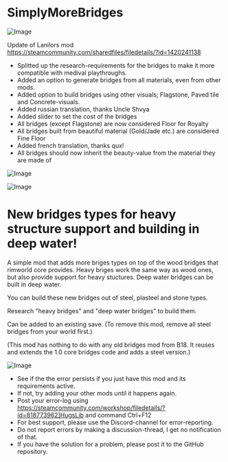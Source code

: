 # SimplyMoreBridges

![Image](https://i.imgur.com/buuPQel.png)

Update of Lanilors mod
https://steamcommunity.com/sharedfiles/filedetails/?id=1420241138

- Splitted up the research-requirements for the bridges to make it more compatible with medival playthroughs.
- Added an option to generate bridges from all materials, even from other mods.
- Added option to build bridges using other visuals; Flagstone, Paved tile and Concrete-visuals.
- Added russian translation, thanks Uncle Shvya
- Added slider to set the cost of the bridges
- All bridges (except Flagstone) are now considered Floor for Royalty
- All bridges built from beautiful material (Gold/Jade etc.) are considered Fine Floor
- Added french translation, thanks qux!
- All bridges should now inherit the beauty-value from the material they are made of

![Image](https://i.imgur.com/pufA0kM.png)

	
![Image](https://i.imgur.com/Z4GOv8H.png)


# New bridges types for heavy structure support and building in deep water!


A simple mod that adds more briges types on top of the wood bridges that rimworld core provides. Heavy briges work the same way as wood ones, but also provide support for heavy stuctures. Deep water bridges can be built in deep water.

You can build these new bridges out of steel, plasteel and stone types.

Research "heavy bridges" and "deep water bridges" to build them.

Can be added to an existing save. (To remove this mod, remove all steel bridges from your world first.)

(This mod has nothing to do with any old bridges mod from B18. It reuses and extends the 1.0 core bridges code and adds a steel version.)



![Image](https://i.imgur.com/PwoNOj4.png)



-  See if the the error persists if you just have this mod and its requirements active.
-  If not, try adding your other mods until it happens again.
-  Post your error-log using https://steamcommunity.com/workshop/filedetails/?id=818773962]HugsLib and command Ctrl+F12
-  For best support, please use the Discord-channel for error-reporting.
-  Do not report errors by making a discussion-thread, I get no notification of that.
-  If you have the solution for a problem, please post it to the GitHub repository.



